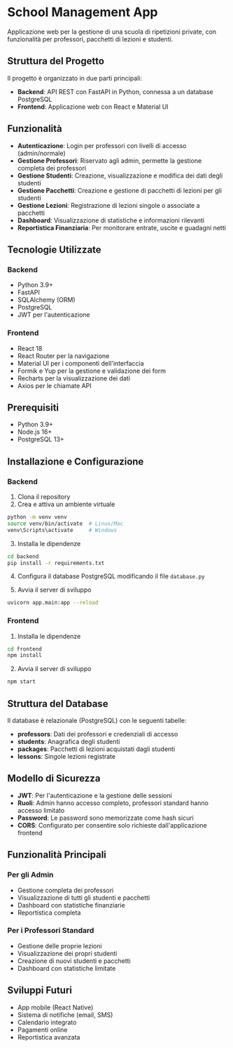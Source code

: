 # School Management App

Applicazione web per la gestione di una scuola di ripetizioni private, con funzionalità per professori, pacchetti di lezioni e studenti.

## Struttura del Progetto

Il progetto è organizzato in due parti principali:

- **Backend**: API REST con FastAPI in Python, connessa a un database PostgreSQL
- **Frontend**: Applicazione web con React e Material UI

## Funzionalità

- **Autenticazione**: Login per professori con livelli di accesso (admin/normale)
- **Gestione Professori**: Riservato agli admin, permette la gestione completa dei professori
- **Gestione Studenti**: Creazione, visualizzazione e modifica dei dati degli studenti
- **Gestione Pacchetti**: Creazione e gestione di pacchetti di lezioni per gli studenti
- **Gestione Lezioni**: Registrazione di lezioni singole o associate a pacchetti
- **Dashboard**: Visualizzazione di statistiche e informazioni rilevanti
- **Reportistica Finanziaria**: Per monitorare entrate, uscite e guadagni netti

## Tecnologie Utilizzate

### Backend
- Python 3.9+
- FastAPI
- SQLAlchemy (ORM)
- PostgreSQL
- JWT per l'autenticazione

### Frontend
- React 18
- React Router per la navigazione
- Material UI per i componenti dell'interfaccia
- Formik e Yup per la gestione e validazione dei form
- Recharts per la visualizzazione dei dati
- Axios per le chiamate API

## Prerequisiti

- Python 3.9+
- Node.js 16+
- PostgreSQL 13+

## Installazione e Configurazione

### Backend

1. Clona il repository
2. Crea e attiva un ambiente virtuale
```bash
python -m venv venv
source venv/bin/activate  # Linux/Mac
venv\Scripts\activate     # Windows
```

3. Installa le dipendenze
```bash
cd backend
pip install -r requirements.txt
```

4. Configura il database PostgreSQL modificando il file `database.py`

5. Avvia il server di sviluppo
```bash
uvicorn app.main:app --reload
```

### Frontend

1. Installa le dipendenze
```bash
cd frontend
npm install
```

2. Avvia il server di sviluppo
```bash
npm start
```

## Struttura del Database

Il database è relazionale (PostgreSQL) con le seguenti tabelle:

- **professors**: Dati dei professori e credenziali di accesso
- **students**: Anagrafica degli studenti
- **packages**: Pacchetti di lezioni acquistati dagli studenti
- **lessons**: Singole lezioni registrate

## Modello di Sicurezza

- **JWT**: Per l'autenticazione e la gestione delle sessioni
- **Ruoli**: Admin hanno accesso completo, professori standard hanno accesso limitato
- **Password**: Le password sono memorizzate come hash sicuri
- **CORS**: Configurato per consentire solo richieste dall'applicazione frontend

## Funzionalità Principali

### Per gli Admin
- Gestione completa dei professori
- Visualizzazione di tutti gli studenti e pacchetti
- Dashboard con statistiche finanziarie
- Reportistica completa

### Per i Professori Standard
- Gestione delle proprie lezioni
- Visualizzazione dei propri studenti
- Creazione di nuovi studenti e pacchetti
- Dashboard con statistiche limitate

## Sviluppi Futuri

- App mobile (React Native)
- Sistema di notifiche (email, SMS)
- Calendario integrato
- Pagamenti online
- Reportistica avanzata

